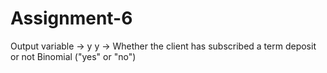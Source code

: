 # Assignment-6
Output variable -> y
y -> Whether the client has subscribed a term deposit or not 
Binomial ("yes" or "no")
